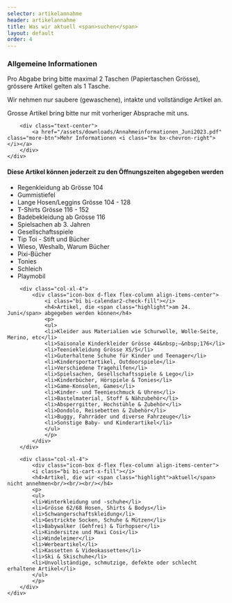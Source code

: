 ```yaml
---
selector: artikelannahme
header: artikelannahme
title: Was wir aktuell <span>suchen</span>
layout: default
order: 4
---
```


<div class="row gy-4">

  <div class="col-lg-4" data-aos="fade-up" data-aos-delay="100">
    <div class="artikelannahme-box">
        <h3>Allgemeine Informationen</h3>
        <p>
        Pro Abgabe bring bitte maximal 2 Taschen (Papiertaschen Grösse), grössere Artikel gelten als 1 Tasche. 
        </p>
        <p>Wir nehmen nur saubere (gewaschene), intakte und vollständige Artikel an. 
        </p>
        <p>Grosse Artikel bring bitte nur mit vorheriger Absprache mit uns.
        </p>
        
        <div class="text-center">
            <a href="/assets/downloads/Annahmeinformationen_Juni2023.pdf" class="more-btn">Mehr Informationen <i class="bx bx-chevron-right"></i></a>
        </div>
    </div>
  </div>

  <div class="col-lg-8 d-flex align-items-center">
    <div class="row gy-4">  
        <div class="col-xl-4">
            <div class="icon-box d-flex flex-column align-items-center">
                <i class="bi bi-bag-heart-fill"></i>
                <h4>Diese Artikel können <span class="highlight">jederzeit</span> zu den Öffnungszeiten abgegeben werden</h4>
                <p>
                <ul>
                <li>Regenkleidung ab Grösse 104</li>
                <li>Gummistiefel</li>
                <li>Lange Hosen/Leggins Grösse 104&nbsp;-&nbsp;128</li>
                <li>T-Shirts Grösse 116&nbsp;-&nbsp;152</li>
                <li>Badebekleidung ab Grösse 116</li>
                <li>Spielsachen ab 3. Jahren</li>
                <li>Gesellschaftsspiele</li>
                <li>Tip Toi - Stift und Bücher</li>
                <li>Wieso, Weshalb, Warum Bücher</li>
                <li>Pixi-Bücher</li>
                <li>Tonies</li>
                <li>Schleich</li>
                <li>Playmobil</li>
                </ul>
                </p>
            </div>
        </div>
    
        <div class="col-xl-4">
            <div class="icon-box d-flex flex-column align-items-center">
                <i class="bi bi-calendar2-check-fill"></i>
                <h4>Artikel, die <span class="highlight">am 24. Juni</span> abgegeben werden können</h4>
                <p>
                <ul>
                <li>Kleider aus Materialien wie Schurwolle, Wolle-Seite, Merino, etc</li>
                <li>Saisonale Kinderkleider Grösse 44&nbsp;–&nbsp;176</li>
                <li>Teeniekleidung Grösse XS/S</li>
                <li>Guterhaltene Schuhe für Kinder und Teenager</li>
                <li>Kindersportartikel, Outdoorspiele</li>
                <li>Verschiedene Tragehilfen</li>
                <li>Spielsachen, Gesellschaftsspiele & Lego</li>
                <li>Kinderbücher, Hörspiele & Tonies</li>
                <li>Game-Konsolen, Games</li>
                <li>Kinder- und Teenieschmuck & Uhren</li>
                <li>Bastelmaterial, Stoff & Nähzubehör</li>
                <li>Absperrgitter, Hochstühle & Zubehör</li>
                <li>Dondolo, Reisebetten & Zubehör</li>
                <li>Buggy, Fahrräder und diverse Fahrzeuge</li>
                <li>Sonstige Baby- und Kinderartikel</li>
                </ul>
                </p>
            </div>
        </div>

        <div class="col-xl-4">
            <div class="icon-box d-flex flex-column align-items-center">
            <i class="bi bi-cart-x-fill"></i>
            <h4>Artikel, die wir <span class="highlight">aktuell</span> nicht annehmen<br/><br/><br/></h4>
            <p>
            <ul>
            <li>Winterkleidung und -schuhe</li>
            <li>Grösse 62/68 Hosen, Shirts & Bodys</li>
            <li>Schwangerschaftskleidung</li>
            <li>Gestrickte Socken, Schuhe & Mützen</li>
            <li>Babywalker (Gehfrei) & Türhopser</li>
            <li>Kindersitze und Maxi Cosi</li>
            <li>Windeleimer</li>
            <li>Werbeartikel</li>
            <li>Kassetten & Videokassetten</li>
            <li>Ski & Skischuhe</li>
            <li>Unvollständige, schmutzige, defekte oder schlecht erhaltene Artikel</li>
            </ul>
            </p>
        </div>
    </div>
  </div>
  </div>
</div>

